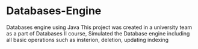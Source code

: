 # Databases-Engine
Databases engine using Java
This project was created in a university team as a part of Databases II course, 
Simulated the Database engine including all basic operations such as insterion, deletion, updating indexing
